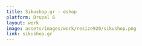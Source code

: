 ```yaml
---
title: Sikushop.gr - eshop
platform: Drupal 6
layout: work
image: assets/images/work/resize920/sikushop.png
link: sikushop.gr
---
```

